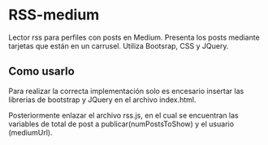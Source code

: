 # RSS-medium
Lector rss para perfiles con posts en Medium. Presenta los posts mediante tarjetas que están en un carrusel. Utiliza Bootsrap, CSS y JQuery.

## Como usarlo

Para realizar la correcta implementación solo es encesario insertar las librerias de bootstrap y JQuery en el archivo index.html.

Posteriormente enlazar el archivo rss.js, en el cual se encuentran las variables de total de post a publicar(numPostsToShow) y el usuario (mediumUrl).

